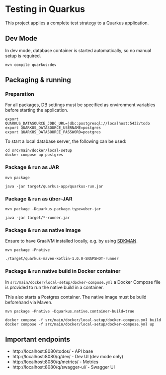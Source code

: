 # Testing in Quarkus

This project applies a complete test strategy to a Quarkus application.

## Dev Mode

In dev mode, database container is started automatically, so no manual setup is required.

```shell script
mvn compile quarkus:dev
```

## Packaging & running

### Preparation

For all packages, DB settings must be specified as environment variables before starting the application.

```shell script
export QUARKUS_DATASOURCE_JDBC_URL=jdbc:postgresql://localhost:5432/todo
export QUARKUS_DATASOURCE_USERNAME=postgres
export QUARKUS_DATASOURCE_PASSWORD=postgres
```

To start a local database server, the following can be used:

```shell script
cd src/main/docker/local-setup
docker compose up postgres
```

### Package & run as JAR

```shell script
mvn package

java -jar target/quarkus-app/quarkus-run.jar
```

### Package & run as über-JAR

```shell script
mvn package -Dquarkus.package.type=uber-jar

java -jar target/*-runner.jar
```

### Package & run as native image

Ensure to have GraalVM installed locally, e.g. by using [SDKMAN](https://sdkman.io/).

```shell script
mvn package -Pnative

./target/quarkus-maven-kotlin-1.0.0-SNAPSHOT-runner 
```

### Package & run native build in Docker container

In `src/main/docker/local-setup/docker-compose.yml` a Docker Compose file is provided to run the native build in a
container.

This also starts a Postgres container. The native image must be build beforehand via Maven.

```shell script
mvn package -Pnative -Dquarkus.native.container-build=true

docker compose -f src/main/docker/local-setup/docker-compose.yml build
docker compose -f src/main/docker/local-setup/docker-compose.yml up
``` 

## Important endpoints

* http://localhost:8080/todos/ - API base
* http://localhost:8080/q/dev/ - Dev UI (dev mode only)
* http://localhost:8080/q/metrics/ - Metrics
* http://localhost:8080/q/swagger-ui/ - Swagger UI
